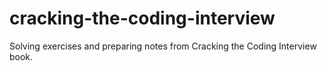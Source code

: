 # cracking-the-coding-interview
Solving exercises and preparing notes from Cracking the Coding Interview book.
